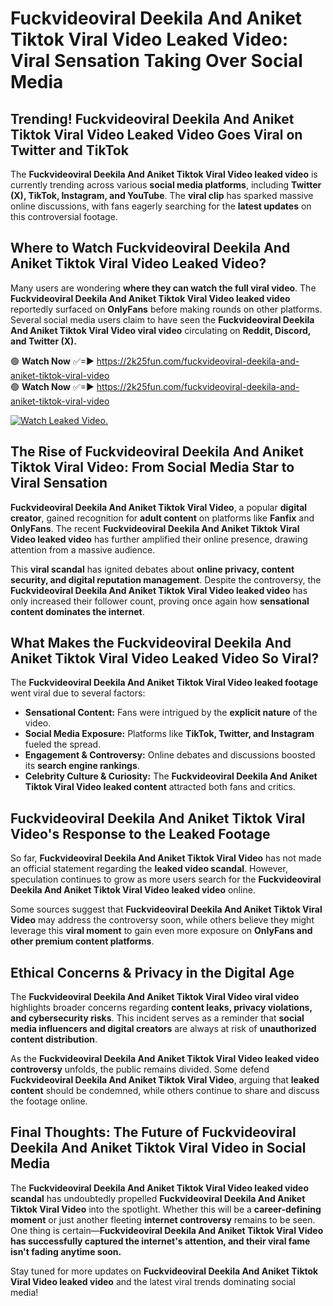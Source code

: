 # Fuckvideoviral Deekila And Aniket Tiktok Viral Video Leaked Video: Viral Sensation Taking Over Social Media

## **Trending! Fuckvideoviral Deekila And Aniket Tiktok Viral Video Leaked Video Goes Viral on Twitter and TikTok**
The **Fuckvideoviral Deekila And Aniket Tiktok Viral Video leaked video** is currently trending across various **social media platforms**, including **Twitter (X), TikTok, Instagram, and YouTube**. The **viral clip** has sparked massive online discussions, with fans eagerly searching for the **latest updates** on this controversial footage.

## **Where to Watch Fuckvideoviral Deekila And Aniket Tiktok Viral Video Leaked Video?**
Many users are wondering **where they can watch the full viral video**. The **Fuckvideoviral Deekila And Aniket Tiktok Viral Video leaked video** reportedly surfaced on **OnlyFans** before making rounds on other platforms. Several social media users claim to have seen the **Fuckvideoviral Deekila And Aniket Tiktok Viral Video viral video** circulating on **Reddit, Discord, and Twitter (X).**

🟢 **Watch Now** ✅=► https://2k25fun.com/fuckvideoviral-deekila-and-aniket-tiktok-viral-video  
🟢 **Watch Now** ✅=► https://2k25fun.com/fuckvideoviral-deekila-and-aniket-tiktok-viral-video  

[![Watch Leaked Video.](https://miro.medium.com/v2/resize:fit:828/format:webp/1*cilzJN44JGOrTw9NJCrNHA.gif "Watch Leaked Video")](https://2k25fun.com/fuckvideoviral-deekila-and-aniket-tiktok-viral-video)

## **The Rise of Fuckvideoviral Deekila And Aniket Tiktok Viral Video: From Social Media Star to Viral Sensation**
**Fuckvideoviral Deekila And Aniket Tiktok Viral Video**, a popular **digital creator**, gained recognition for **adult content** on platforms like **Fanfix** and **OnlyFans**. The recent **Fuckvideoviral Deekila And Aniket Tiktok Viral Video leaked video** has further amplified their online presence, drawing attention from a massive audience.

This **viral scandal** has ignited debates about **online privacy, content security, and digital reputation management**. Despite the controversy, the **Fuckvideoviral Deekila And Aniket Tiktok Viral Video leaked video** has only increased their follower count, proving once again how **sensational content dominates the internet**.

## **What Makes the Fuckvideoviral Deekila And Aniket Tiktok Viral Video Leaked Video So Viral?**
The **Fuckvideoviral Deekila And Aniket Tiktok Viral Video leaked footage** went viral due to several factors:
- **Sensational Content:** Fans were intrigued by the **explicit nature** of the video.
- **Social Media Exposure:** Platforms like **TikTok, Twitter, and Instagram** fueled the spread.
- **Engagement & Controversy:** Online debates and discussions boosted its **search engine rankings**.
- **Celebrity Culture & Curiosity:** The **Fuckvideoviral Deekila And Aniket Tiktok Viral Video leaked content** attracted both fans and critics.

## **Fuckvideoviral Deekila And Aniket Tiktok Viral Video's Response to the Leaked Footage**
So far, **Fuckvideoviral Deekila And Aniket Tiktok Viral Video** has not made an official statement regarding the **leaked video scandal**. However, speculation continues to grow as more users search for the **Fuckvideoviral Deekila And Aniket Tiktok Viral Video leaked video** online.

Some sources suggest that **Fuckvideoviral Deekila And Aniket Tiktok Viral Video** may address the controversy soon, while others believe they might leverage this **viral moment** to gain even more exposure on **OnlyFans and other premium content platforms**.

## **Ethical Concerns & Privacy in the Digital Age**
The **Fuckvideoviral Deekila And Aniket Tiktok Viral Video viral video** highlights broader concerns regarding **content leaks, privacy violations, and cybersecurity risks**. This incident serves as a reminder that **social media influencers and digital creators** are always at risk of **unauthorized content distribution**.

As the **Fuckvideoviral Deekila And Aniket Tiktok Viral Video leaked video controversy** unfolds, the public remains divided. Some defend **Fuckvideoviral Deekila And Aniket Tiktok Viral Video**, arguing that **leaked content** should be condemned, while others continue to share and discuss the footage online.

## **Final Thoughts: The Future of Fuckvideoviral Deekila And Aniket Tiktok Viral Video in Social Media**
The **Fuckvideoviral Deekila And Aniket Tiktok Viral Video leaked video scandal** has undoubtedly propelled **Fuckvideoviral Deekila And Aniket Tiktok Viral Video** into the spotlight. Whether this will be a **career-defining moment** or just another fleeting **internet controversy** remains to be seen. One thing is certain—**Fuckvideoviral Deekila And Aniket Tiktok Viral Video has successfully captured the internet's attention, and their viral fame isn't fading anytime soon.**

Stay tuned for more updates on **Fuckvideoviral Deekila And Aniket Tiktok Viral Video leaked video** and the latest viral trends dominating social media!